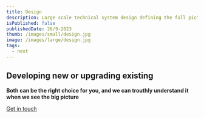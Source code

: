 ```yaml
---
title: Design
description: Large scale technical system design defining the full picture
isPublished: false
publishedDate: 26/9-2023
thumb: /images/small/design.jpg
image: /images/large/design.jpg
tags:
  - next
---
```


## Developing new or upgrading existing
**Both can be the right choice for you, and we can trouthly understand it when we see the big picture**

[Get in touch](/get-in-touch)